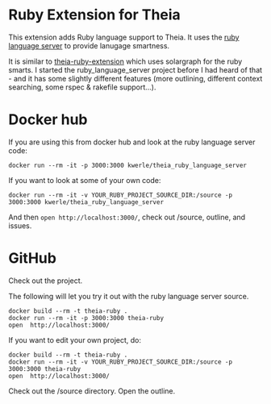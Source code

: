 # Ruby Extension for Theia
This extension adds Ruby language support to Theia.
It uses the [ruby language server](https://github.com/kwerle/ruby_language_server) to provide lanugage smartness.

It is similar to [theia-ruby-extension](https://github.com/theia-ide/theia-ruby-extension) which uses solargraph for the ruby smarts.  I started the ruby_language_server project before I had heard of that - and it has some slightly different features (more outlining, different context searching, some rspec & rakefile support...).

# Docker hub

If you are using this from docker hub and look at the ruby language server code:

```
docker run --rm -it -p 3000:3000 kwerle/theia_ruby_language_server
```

If you want to look at some of your own code:

```
docker run --rm -it -v YOUR_RUBY_PROJECT_SOURCE_DIR:/source -p 3000:3000 kwerle/theia_ruby_language_server
```

And then `open http://localhost:3000/`, check out /source, outline, and issues.

# GitHub

Check out the project.

The following will let you try it out with the ruby language server source.
```
docker build --rm -t theia-ruby .
docker run --rm -it -p 3000:3000 theia-ruby
open  http://localhost:3000/
```

If you want to edit your own project, do:
```
docker build --rm -t theia-ruby .
docker run --rm -it -v YOUR_RUBY_PROJECT_SOURCE_DIR:/source -p 3000:3000 theia-ruby
open  http://localhost:3000/
```

Check out the /source directory.  Open the outline.

